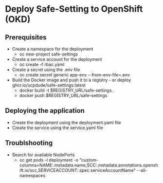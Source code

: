 # Deploy Safe-Setting to OpenShift (OKD)
## Prerequisites
- Create a namespace for the deployment
  - oc new-project safe-settings
- Create a service account for the deployment
  - oc create -f rbac.yaml
- Create a secret using the .env file
  - oc create secret generic app-env --from-env-file=.env
- Build the Docker image and push it to a registry - or deploy ghcr.io/ocpdude/safe-settings:latest
  - docker build -t $REGISTRY_URL/safe-settings .
  - docker push $REGISTRY_URL/safe-settings

## Deploying the application
- Create the deployment using the deployment.yaml file
- Create the service using the service.yaml file


## Troublshooting
- Search for available NodePorts
  - oc get pods -l deployment -o "custom-columns=NAME:.metadata.name,SCC:.metadata.annotations.openshift\.io/scc,SERVICEACCOUNT:.spec.serviceAccountName" --all-namespaces

  